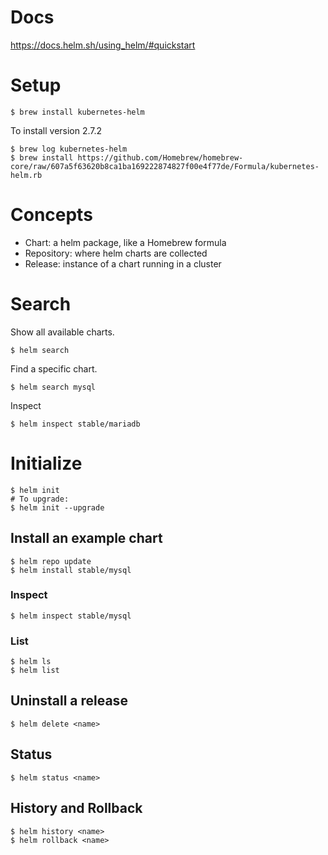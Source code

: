 # Docs
https://docs.helm.sh/using_helm/#quickstart

# Setup
```console
$ brew install kubernetes-helm
```

To install version 2.7.2
```console
$ brew log kubernetes-helm
$ brew install https://github.com/Homebrew/homebrew-core/raw/607a5f63620b8ca1ba169222874827f00e4f77de/Formula/kubernetes-helm.rb
```

# Concepts
* Chart: a helm package, like a Homebrew formula
* Repository: where helm charts are collected
* Release: instance of a chart running in a cluster


# Search

Show all available charts.
```console
$ helm search
```

Find a specific chart.
```console
$ helm search mysql
```

Inspect
```console
$ helm inspect stable/mariadb
```

# Initialize
```console
$ helm init
# To upgrade:
$ helm init --upgrade
```

## Install an example chart
```console
$ helm repo update
$ helm install stable/mysql
```

### Inspect
```console
$ helm inspect stable/mysql
```

### List
```console
$ helm ls
$ helm list
```

## Uninstall a release
```console
$ helm delete <name>
```

## Status
```console
$ helm status <name>
```

## History and Rollback
```console
$ helm history <name>
$ helm rollback <name>
```
